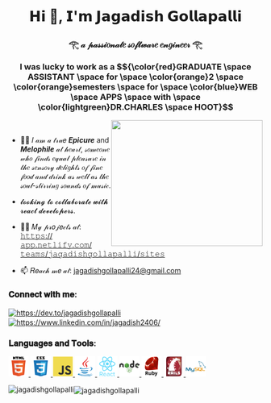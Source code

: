 <h1 align="center">𝗛𝗶 👋, 𝗜'𝗺 𝗝𝗮𝗴𝗮𝗱𝗶𝘀𝗵 𝗚𝗼𝗹𝗹𝗮𝗽𝗮𝗹𝗹𝗶</h1>
<h3 align="center">𓂀 𝒶 𝓅𝒶𝓈𝓈𝒾𝑜𝓃𝒶𝓉𝑒 𝓈𝑜𝒻𝓉𝓌𝒶𝓇𝑒 𝑒𝓃𝑔𝒾𝓃𝑒𝑒𝓇 𓂀</h3>
<h3 align="center">I was lucky to work as a $${\color{red}GRADUATE \space ASSISTANT \space for \space \color{orange}2 \space \color{orange}semesters \space for \space \color{blue}WEB \space APPS \space with \space \color{lightgreen}DR.CHARLES \space HOOT}$$</h3>
<img src="https://anyforsoft.com/static/a2da834e20a93f2114281a1174296b58/17.gif" width="300px" height="250px"  align="right" >
<br/>

- 🍟🎼 𝐼 𝒶𝓂 𝒶 𝓉𝓇𝓊𝑒 ***Epicure*** and ***Melophile*** 𝒶𝓉 𝒽𝑒𝒶𝓇𝓉, 𝓈𝑜𝓂𝑒𝑜𝓃𝑒 𝓌𝒽𝑜 𝒻𝒾𝓃𝒹𝓈 𝑒𝓆𝓊𝒶𝓁 𝓅𝓁𝑒𝒶𝓈𝓊𝓇𝑒 𝒾𝓃 𝓉𝒽𝑒 𝓈𝑒𝓃𝓈𝑜𝓇𝓎 𝒹𝑒𝓁𝒾𝑔𝒽𝓉𝓈 𝑜𝒻 𝒻𝒾𝓃𝑒 𝒻𝑜𝑜𝒹 𝒶𝓃𝒹 𝒹𝓇𝒾𝓃𝓀 𝒶𝓈 𝓌𝑒𝓁𝓁 𝒶𝓈 𝓉𝒽𝑒 𝓈𝑜𝓊𝓁-𝓈𝓉𝒾𝓇𝓇𝒾𝓃𝑔 𝓈𝑜𝓊𝓃𝒹𝓈 𝑜𝒻 𝓂𝓊𝓈𝒾𝒸.

- 𝓵𝓸𝓸𝓴𝓲𝓷𝓰 𝓽𝓸 𝓬𝓸𝓵𝓵𝓪𝓫𝓸𝓻𝓪𝓽𝓮 𝔀𝓲𝓽𝓱  𝓻𝓮𝓪𝓬𝓽 𝓭𝓮𝓿𝓮𝓵𝓸𝓹𝓮𝓻𝓼.

- 👨‍💻 𝑀𝓎 𝓅𝓇𝑜𝒿𝑒𝒸𝓉𝓈 𝒶𝓉: [𝚑𝚝𝚝𝚙𝚜://𝚊𝚙𝚙.𝚗𝚎𝚝𝚕𝚒𝚏𝚢.𝚌𝚘𝚖/𝚝𝚎𝚊𝚖𝚜/𝚓𝚊𝚐𝚊𝚍𝚒𝚜𝚑𝚐𝚘𝚕𝚕𝚊𝚙𝚊𝚕𝚕𝚒/𝚜𝚒𝚝𝚎𝚜](https://app.netlify.com/teams/jagadishgollapalli/sites)

- 📫 𝑅𝑒𝒶𝒸𝒽 𝓂𝑒 𝒶𝓉:  jagadishgollapalli24@gmail.com

<h3 align="left">𝐂𝐨𝐧𝐧𝐞𝐜𝐭 𝐰𝐢𝐭𝐡 𝐦𝐞:</h3>
<p align="left">
<a href="https://dev.to/jagadishgollapalli" target="blank"><img align="center" src="https://raw.githubusercontent.com/rahuldkjain/github-profile-readme-generator/master/src/images/icons/Social/devto.svg" alt="https://dev.to/jagadishgollapalli" height="30" width="40" /></a>
<a href="https://www.linkedin.com/in/jagadish2406/" target="blank"><img align="center" src="https://raw.githubusercontent.com/rahuldkjain/github-profile-readme-generator/master/src/images/icons/Social/linked-in-alt.svg" alt="https://www.linkedin.com/in/jagadish2406/" height="30" width="40" /></a>
</p>

<h3 align="left">𝐋𝐚𝐧𝐠𝐮𝐚𝐠𝐞𝐬 𝐚𝐧𝐝 𝐓𝐨𝐨𝐥𝐬:</h3>
<p align="left"> 
<!--  <a href="https://www.cprogramming.com/" target="_blank" rel="noreferrer"> <img src="https://raw.githubusercontent.com/devicons/devicon/master/icons/c/c-original.svg" alt="c" width="40" height="40"/> </a>  -->
<a href="https://www.w3.org/html/" target="_blank" rel="noreferrer"> <img src="https://raw.githubusercontent.com/devicons/devicon/master/icons/html5/html5-original-wordmark.svg" alt="html5" width="40" height="40"/> </a>
<a href="https://www.w3schools.com/css/" target="_blank" rel="noreferrer"> <img src="https://raw.githubusercontent.com/devicons/devicon/master/icons/css3/css3-original-wordmark.svg" alt="css3" width="40" height="40"/> </a>  
<a href="https://developer.mozilla.org/en-US/docs/Web/JavaScript" target="_blank" rel="noreferrer"> <img src="https://raw.githubusercontent.com/devicons/devicon/master/icons/javascript/javascript-original.svg" alt="javascript" width="40" height="40"/> </a>
<a href="https://www.java.com" target="_blank" rel="noreferrer"> <img src="https://raw.githubusercontent.com/devicons/devicon/master/icons/java/java-original.svg" alt="java" width="40" height="40"/> </a><a href="https://reactjs.org/" target="_blank" rel="noreferrer"> <img src="https://raw.githubusercontent.com/devicons/devicon/master/icons/react/react-original-wordmark.svg" alt="react" width="40" height="40"/> </a>
<a href="https://nodejs.org" target="_blank" rel="noreferrer"> <img src="https://raw.githubusercontent.com/devicons/devicon/master/icons/nodejs/nodejs-original-wordmark.svg" alt="nodejs" width="40" height="40"/> </a>
  <a href="https://rubyonrails.org" target="_blank" rel="noreferrer"> <img src="https://raw.githubusercontent.com/devicons/devicon/master/icons/ruby/ruby-original-wordmark.svg" alt="ruby" width="40" height="40"/> </a>
<a href="https://rubyonrails.org" target="_blank" rel="noreferrer"> <img src="https://raw.githubusercontent.com/devicons/devicon/master/icons/rails/rails-original-wordmark.svg" alt="rails" width="40" height="40"/> </a>
<a href="https://www.mysql.com/" target="_blank" rel="noreferrer"> <img src="https://raw.githubusercontent.com/devicons/devicon/master/icons/mysql/mysql-original-wordmark.svg" alt="mysql" width="40" height="40"/> </a>  </p>

<img align="center" src="https://github-readme-stats.vercel.app/api/top-langs?username=jagadishgollapalli&show_icons=true&theme=cobalt&locale=en&layout=compact" alt="jagadishgollapalli" />

<img align="left" src="https://github-readme-streak-stats.herokuapp.com/?user=jagadishgollapalli&theme=dark" alt="jagadishgollapalli" />


